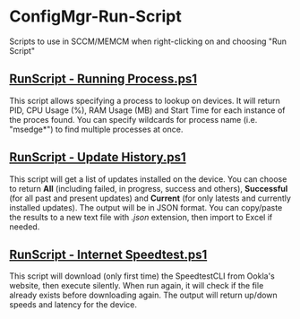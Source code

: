 # ConfigMgr-Run-Script
Scripts to use in SCCM/MEMCM when right-clicking on and choosing "Run Script"

## [RunScript - Running Process.ps1](RunScript%20-%20Running%20Process.ps1)
This script allows specifying a process to lookup on devices. It will return PID, CPU Usage (%), RAM Usage (MB) and Start Time for each instance of the proces found. 
You can specify wildcards for process name (i.e. "msedge*") to find multiple processes at once. 

## [RunScript - Update History.ps1](RunScript%20-%20Update%20History.ps1)
This script will get a list of updates installed on the device. You can choose to return **All** (including failed, in progress, success and others), **Successful** (for all past and present updates) and **Current** (for only latests and currently installed updates).
The output will be in JSON format. You can copy/paste the results to a new text file with _.json_ extension, then import to Excel if needed. 

## [RunScript - Internet Speedtest.ps1](RunScript%20-%20Internet%20Speedtest.ps1)
This script will download (only first time) the SpeedtestCLI from Ookla's website, then execute silently. When run again, it will check if the file already exists before downloading again. The output will return up/down speeds and latency for the device. 